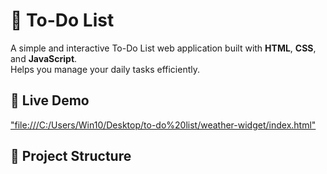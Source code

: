 # 📝 To-Do List

A simple and interactive To-Do List web application built with **HTML**, **CSS**, and **JavaScript**.  
Helps you manage your daily tasks efficiently.

## 🚀 Live Demo
["file:///C:/Users/Win10/Desktop/to-do%20list/weather-widget/index.html"]()

## 📂 Project Structure


